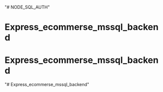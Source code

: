 "# NODE_SQL_AUTH" 
# Express_ecommerse_mssql_backend
# Express_ecommerse_mssql_backend
"# Express_ecommerse_mssql_backend" 
